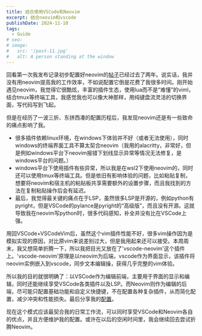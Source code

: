 ```yaml
---
title: 结合使用VSCode和Neovim
excerpt: 结合neovim和vscode
publishDate: 2024-11-10
tags:
  - Guide
# seo:
# image:
#   src: '/post-11.jpg'
#   alt: A person standing at the window
---
```


回看第一次我发布记录初步配置好neovim的[帖子](https://www.reddit.com/r/neovim/comments/11wlrca/noob_finish_config_for_the_first_time/?utm_source=share&utm_medium=web3x&utm_name=web3xcss&utm_term=1&utm_content=share_button)已经过去了两年。说实话，我并没有用neovim提高我的工作效率，不如说配置它倒是花费了我很多时间。刚开始遇见neovim，我觉得它很酷炫，丰富的插件生态，使用lua而不是“难懂”的viml，结合tmux等终端工具，我感觉我也可以像大神那样，用纯键盘流灵活的切换界面，写代码写到飞起。

但是在经历了一波三折、东拼西凑的配置历程后，我发现neovim还是有一些致命的痛点影响了我。

- 很多插件依赖linux环境，在windows下体验并不好（或者无法使用），同时windows的终端界面工具不算太契合neovim（我用的alacritty，非常好，但是例如windows平台下neovim报错下划线显示异常等情况无法修复，是windows平台的问题。）
- windows平台下使用插件有些异常，所以我是在wsl2下使用neovim的，同时还可以使用tmux等终端工具。但是依旧有影响体验的问题，比如粘贴复制，想要将neovim和宿主机的粘贴板共享需要额外的设置步骤，而且我找到的方法在复制粘贴操作后会有延迟。
- 最后，我觉得最关键的痛点在于LSP，虽然很多LSP是开源的，例如python有pyright，但是VSCode的pylance是pyright的“高级版”，而且没有开源。这就导致我在neovim写python时，很多代码感知，补全并没有比在VSCode上强。

用回VSCode+VSCodeVim后，虽然这个vim插件性能不好，很多vim操作因为是模拟实现的原因，对比原vim来说差别过大，但是我用起来还可以接受。本周周末，我又想简单折腾一下，所以我把目光又放在了'vscode-neovim'这个插件上。'vscode-neovim'原理是以neovim为后端，vscode作为界面显示，该插件将neovim实例嵌入到vscode，同步文本编辑操，获得几乎完整的vim体验。

所以我的目的就很明确了：以VSCode作为编辑前端，主要用于界面的显示和编辑，同时还能继续享受VSCode各类插件以及LSP。而Neovim则作为编辑的后端，尽可能只配置基础功能和自定义快捷键，不在配置各种复杂插件，从而简化配置，减少冲突和性能损失。最后分享我的[配置](https://github.com/allworldg/nvim/tree)。

现在这个模式应该最契合我的日常工作流，可以同时享受VSCode和Neovim各自的优点，并且方便维护我的配置。或许在以后的空闲时间里，我会继续回去尝试折腾Neovim。
